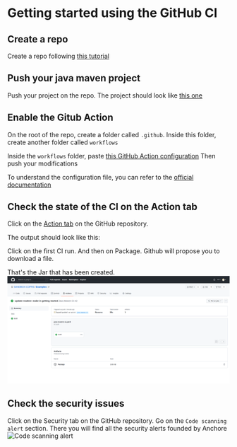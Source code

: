 # Getting started using the GitHub CI 

## Create a repo 

Create a repo following [this tutorial](https://docs.github.com/en/get-started/quickstart/create-a-repo)

## Push your java maven project

Push your project on the repo. The project should look like [this one](https://github.com/mkyong/maven-examples/tree/master/maven-code-coverage)

## Enable the Gitub Action 

On the root of the repo, create a folder called `.github`. 
Inside this folder, create another folder called `workflows`

Inside the `workflows` folder, paste [this GitHub Action configuration](.github/workflows/java-maven-ci.yaml)
Then push your modifications


To understand the configuration file, you can refer to the [official documentation](https://github.com/features/actions)

## Check the state of the CI on the Action tab  

Click on the [Action tab](https://github.com/SANDBOX-COPRS/Examples/actions) on the GitHub repository. 

The output should look like this:

Click on the first CI run. And then on Package. Github will propose you to download a file. 

That's the Jar that has been created.  
![retrive-jar](.github/images/retrieve_jar.png)

## Check the security issues 

Click on the Security tab on the GitHub repository. Go on the `Code scanning alert` section. 
There you will find all the security alerts founded by Anchore
![Code scanning alert](images/code_scanning_alert.png)